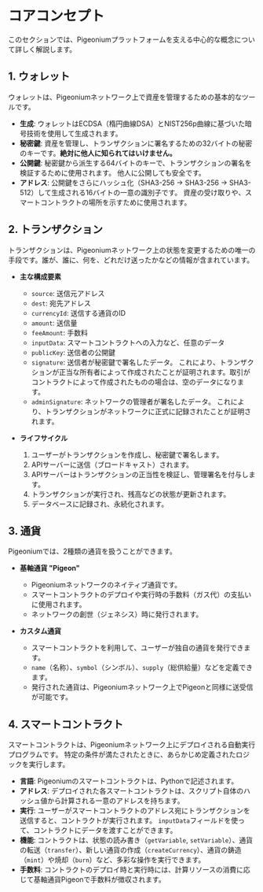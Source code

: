 # コアコンセプト

このセクションでは、Pigeoniumプラットフォームを支える中心的な概念について詳しく解説します。

## 1\. ウォレット

ウォレットは、Pigeoniumネットワーク上で資産を管理するための基本的なツールです。

  * **生成**: ウォレットはECDSA（楕円曲線DSA）とNIST256p曲線に基づいた暗号技術を使用して生成されます。
  * **秘密鍵**: 資産を管理し、トランザクションに署名するための32バイトの秘密のキーです。**絶対に他人に知られてはいけません。**
  * **公開鍵**: 秘密鍵から派生する64バイトのキーで、トランザクションの署名を検証するために使用されます。 他人に公開しても安全です。
  * **アドレス**: 公開鍵をさらにハッシュ化（SHA3-256 -\> SHA3-256 -\> SHA3-512）して生成される16バイトの一意の識別子です。 資産の受け取りや、スマートコントラクトの場所を示すために使用されます。


## 2\. トランザクション

トランザクションは、Pigeoniumネットワーク上の状態を変更するための唯一の手段です。誰が、誰に、何を、どれだけ送ったかなどの情報が含まれています。

  * **主な構成要素**

      * `source`: 送信元アドレス
      * `dest`: 宛先アドレス
      * `currencyId`: 送信する通貨のID
      * `amount`: 送信量
      * `feeAmount`: 手数料
      * `inputData`: スマートコントラクトへの入力など、任意のデータ
      * `publicKey`: 送信者の公開鍵
      * `signature`: 送信者が秘密鍵で署名したデータ。 これにより、トランザクションが正当な所有者によって作成されたことが証明されます。取引がコントラクトによって作成されたものの場合は、空のデータになります。
      * `adminSignature`: ネットワークの管理者が署名したデータ。 これにより、トランザクションがネットワークに正式に記録されたことが証明されます。

  * **ライフサイクル**

    1.  ユーザーがトランザクションを作成し、秘密鍵で署名します。
    2.  APIサーバーに送信（ブロードキャスト）されます。
    3.  APIサーバーはトランザクションの正当性を検証し、管理署名を付与します。
    4.  トランザクションが実行され、残高などの状態が更新されます。
    5.  データベースに記録され、永続化されます。


## 3\. 通貨

Pigeoniumでは、2種類の通貨を扱うことができます。

  * **基軸通貨 "Pigeon"**

      * Pigeoniumネットワークのネイティブ通貨です。
      * スマートコントラクトのデプロイや実行時の手数料（ガス代）の支払いに使用されます。
      * ネットワークの創世（ジェネシス）時に発行されます。

  * **カスタム通貨**

      * スマートコントラクトを利用して、ユーザーが独自の通貨を発行できます。
      * `name`（名称）、`symbol`（シンボル）、`supply`（総供給量）などを定義できます。
      * 発行された通貨は、Pigeoniumネットワーク上でPigeonと同様に送受信が可能です。


## 4\. スマートコントラクト

スマートコントラクトは、Pigeoniumネットワーク上にデプロイされる自動実行プログラムです。 特定の条件が満たされたときに、あらかじめ定義されたロジックを実行します。

  * **言語**: Pigeoniumのスマートコントラクトは、Pythonで記述されます。
  * **アドレス**: デプロイされた各スマートコントラクトは、スクリプト自体のハッシュ値から計算される一意のアドレスを持ちます。
  * **実行**: ユーザーがスマートコントラクトのアドレス宛にトランザクションを送信すると、コントラクトが実行されます。 `inputData`フィールドを使って、コントラクトにデータを渡すことができます。
  * **機能**: コントラクトは、状態の読み書き（`getVariable`, `setVariable`）、通貨の転送（`transfer`）、新しい通貨の作成（`createCurrency`）、通貨の鋳造（`mint`）や焼却（`burn`）など、多彩な操作を実行できます。
  * **手数料**: コントラクトのデプロイ時と実行時には、計算リソースの消費に応じて基軸通貨Pigeonで手数料が徴収されます。
